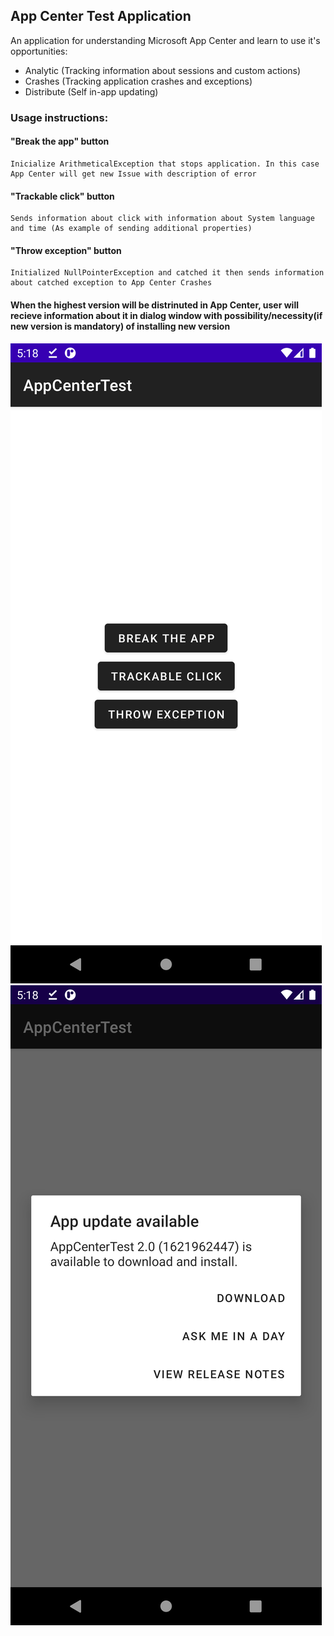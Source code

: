 ## App Center Test Application

An application for understanding Microsoft App Center and learn to use it's opportunities:
* Analytic (Tracking information about sessions and custom actions)
* Crashes (Tracking application crashes and exceptions)
* Distribute (Self in-app updating)

### Usage instructions:
  #### "Break the app" button
    Inicialize ArithmeticalException that stops application. In this case App Center will get new Issue with description of error

  #### "Trackable click" button
    Sends information about click with information about System language and time (As example of sending additional properties)

  #### "Throw exception" button
    Initialized NullPointerException and catched it then sends information about catched exception to App Center Crashes

#### When the highest version will be distrinuted in App Center, user will recieve information about it in dialog window with possibility/necessity(if new version is mandatory) of installing new version

![interface](https://github.com/Dkuriab/AppCenterTest/blob/master/screenshots/Screenshot_20210525_201851.png)
![update](https://github.com/Dkuriab/AppCenterTest/blob/master/screenshots/Screenshot_20210525_201804.png)
